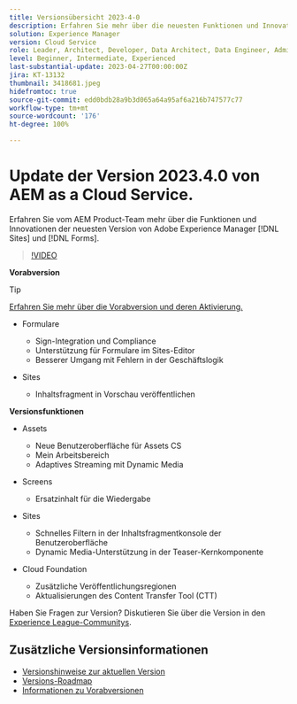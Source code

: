 ```yaml
---
title: Versionsübersicht 2023-4-0
description: Erfahren Sie mehr über die neuesten Funktionen und Innovationen in der Version 2023-2-0 von Adobe Experience Manager [!DNL Forms] und [!DNL Sites].
solution: Experience Manager
version: Cloud Service
role: Leader, Architect, Developer, Data Architect, Data Engineer, Admin, User
level: Beginner, Intermediate, Experienced
last-substantial-update: 2023-04-27T00:00:00Z
jira: KT-13132
thumbnail: 3418681.jpeg
hidefromtoc: true
source-git-commit: edd0bdb28a9b3d065a64a95af6a216b747577c77
workflow-type: tm+mt
source-wordcount: '176'
ht-degree: 100%

---
```


# Update der Version 2023.4.0 von AEM as a Cloud Service.

Erfahren Sie vom AEM Product-Team mehr über die Funktionen und Innovationen der neuesten Version von Adobe Experience Manager [!DNL Sites] und [!DNL Forms].

>[!VIDEO](https://video.tv.adobe.com/v/3418681/?learn=on)

**Vorabversion**

>[!TIP]
>
>[Erfahren Sie mehr über die Vorabversion und deren Aktivierung.](https://experienceleague.adobe.com/docs/experience-manager-cloud-service/content/release-notes/prerelease.html?lang=de)

* Formulare
   * Sign-Integration und Compliance
   * Unterstützung für Formulare im Sites-Editor
   * Besserer Umgang mit Fehlern in der Geschäftslogik

* Sites
   * Inhaltsfragment in Vorschau veröffentlichen

**Versionsfunktionen**

* Assets
   * Neue Benutzeroberfläche für Assets CS
   * Mein Arbeitsbereich
   * Adaptives Streaming mit Dynamic Media

* Screens
   * Ersatzinhalt für die Wiedergabe

* Sites
   * Schnelles Filtern in der Inhaltsfragmentkonsole der Benutzeroberfläche
   * Dynamic Media-Unterstützung in der Teaser-Kernkomponente

* Cloud Foundation
   * Zusätzliche Veröffentlichungsregionen
   * Aktualisierungen des Content Transfer Tool (CTT)

Haben Sie Fragen zur Version?  Diskutieren Sie über die Version in den [Experience League-Communitys](https://adobe.ly/3KCfab0).

## Zusätzliche Versionsinformationen

* [Versionshinweise zur aktuellen Version](https://experienceleague.adobe.com/docs/experience-manager-cloud-service/content/release-notes/home.html?lang=de)
* [Versions-Roadmap](https://experienceleague.adobe.com/docs/experience-manager-release-information/aem-release-updates/update-releases-roadmap.html?lang=de)
* [Informationen zu Vorabversionen](https://experienceleague.adobe.com/docs/experience-manager-cloud-service/content/release-notes/prerelease.html?lang=de)
